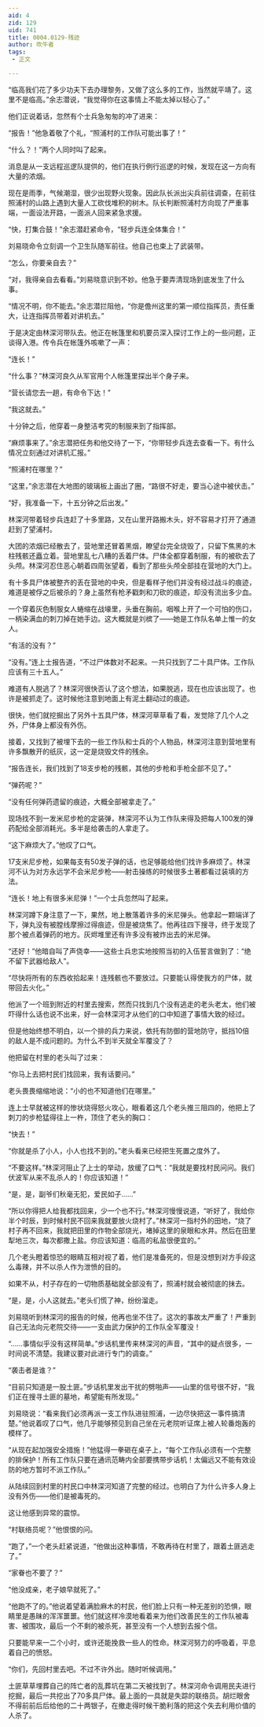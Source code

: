 ```yaml
---
aid: 4
zid: 129
uid: 741
title: 0004.0129-残迹
author: 吹牛者
tags: 
 - 正文

---
```




  “临高我们花了多少功夫下去办理黎务，又做了这么多的工作，当然就平靖了。这里不是临高。”余志潜说，“我觉得你在这事情上不能太掉以轻心了。”

  他们正说着话，忽然有个士兵急匆匆的冲了进来：

  “报告！”他急着敬了个礼，“照浦村的工作队可能出事了！”

  “什么？！”两个人同时叫了起来。

  消息是从一支远程巡逻队提供的，他们在执行例行巡逻的时候，发现在这一方向有大量的浓烟。

  现在是雨季，气候潮湿，很少出现野火现象。因此队长派出尖兵前往调查，在前往照浦村的山路上遇到大量人工砍伐堆积的树木。队长判断照浦村方向现了严重事端，一面设法开路，一面派人回来紧急求援。

  “快，打集合鼓！”余志潜赶紧命令，“轻步兵连全体集合！”

  刘易晓命令立刻调一个卫生队随军前往。他自己也束上了武装带。

  “怎么，你要亲自去？”

  “对，我得亲自去看看。”刘易晓意识到不妙。他急于要弄清现场到底发生了什么事。

  “情况不明，你不能去。”余志潜拦阻他，“你是儋州这里的第一顺位指挥员，责任重大，让连指挥员带着对讲机去。”

  于是决定由林深河带队去。他正在帐篷里和机要员深入探讨工作上的一些问题，正谈得入港。传令兵在帐篷外咳嗽了一声：

  “连长！”

  “什么事？”林深河良久从军官用个人帐篷里探出半个身子来。

  “营长请您去一趟，有命令下达！”

  “我这就去。”

  十分钟之后，他穿着一身整洁考究的制服来到了指挥部。

  “麻烦事来了。”余志潜把任务和他交待了一下，“你带轻步兵连去查看一下。有什么情况立刻通过对讲机汇报。”

  “照浦村在哪里？”

  “这里，”余志潜在大地图的玻璃板上画出了圈，“路很不好走，要当心途中被伏击。”

  “好，我准备一下，十五分钟之后出发。”

  林深河带着轻步兵连赶了十多里路，又在山里开路搬木头，好不容易才打开了通道赶到了望浦村。

  大团的浓烟已经散去了，营地里还冒着黑烟，瞭望台完全烧毁了，只留下焦黑的木柱残骸还矗立着。营地里乱七八糟的丢着尸体。尸体全都穿着制服，有的被砍去了头颅。林深河忍住恶心朝着四周张望着，看到了那些头颅全部挂在营地的大门上。

  有十多具尸体被整齐的丢在营地的中央，但是看样子他们并没有经过战斗的痕迹，难道是被俘之后被杀的？身上虽然有枪矛戳刺和刀砍的痕迹，却没有流出多少血。

  一个穿着灰色制服女人蜷缩在战壕里，头垂在胸前。咽喉上开了一个可怕的伤口，一柄染满血的刺刀掉在她手边。这大概就是刘槟了——她是工作队名单上惟一的女人。

  “有活的没有？”

  “没有。”连上士报告道，“不过尸体数对不起来。一共只找到了二十具尸体。工作队应该有三十五人。”

  难道有人脱逃了？林深河很快否认了这个想法，如果脱逃，现在也应该出现了。也许是被抓走了。这时候他注意到地面上有泥土翻动过的痕迹。

  很快，他们就挖掘出了另外十五具尸体，林深河草草看了看，发觉除了几个人之外，尸体身上都没有外伤。

  接着，又找到了被埋下去的一些工作队和士兵的个人物品，林深河注意到营地里有许多飘散开的纸灰，这一定是烧毁文件的残余。

  “报告连长，我们找到了18支步枪的残骸，其他的步枪和手枪全部不见了。”

  “弹药呢？”

  “没有任何弹药遗留的痕迹，大概全部被拿走了。”

  现场找不到一发米尼步枪的定装弹，林深河不认为工作队来得及把每人100发的弹药配给全部消耗光。多半是给袭击的人拿走了。

  “这下麻烦大了。”他叹了口气。

  17支米尼步枪，如果每支有50发子弹的话，也足够能给他们找许多麻烦了。林深河不认为对方永远学不会米尼步枪——射击操练的时候很多土著都看过装填的方法。

  “连长！地上有很多米尼弹！”一个士兵忽然叫了起来。

  林深河蹲下身注意了一下，果然，地上散落着许多的米尼弹头。他拿起一颗端详了下，弹丸没有被膛线摩擦过得痕迹，但是被烧焦了。他再往四下搜寻，终于发现了那个被点着弹药的地方。灰烬堆里还有许多没有被炸出去的米尼弹。

  “还好！”他暗自叫了声侥幸——这些士兵忠实地按照当初的入伍誓言做到了：“绝不留下武器给敌人”。

  “尽快将所有的东西收拾起来！连残骸也不要放过。只要能认得使我方的尸体，就带回去火化。”

  他派了一个班到附近的村里去搜索，然而只找到几个没有逃走的老头老太，他们被吓得什么话也说不出来，好一会林深河才从他们的口中知道了事情大致的经过。

  但是他始终想不明白，以一个排的兵力来说，依托有防御的营地防守，抵挡10倍的敌人是不成问题的。为什么不到半天就全军覆没了？

  他把留在村里的老头叫了过来：

  “你马上去把村民们找回来，我有话要问。”

  老头畏畏缩缩地说：“小的也不知道他们在哪里。”

  连上士早就被这样的惨状烧得怒火攻心，眼看着这几个老头推三阻四的，他把上了刺刀的步枪猛得往上一杵，顶住了老头的胸口：

  “快去！”

  “你就是杀了小人，小人也找不到的。”老头看来已经把生死置之度外了。

  “不要这样。”林深河阻止了上士的举动，放缓了口气：“我就是要找村民问问。我们伏波军从来不乱杀人的！你应该知道！”

  “是，是，副爷们秋毫无犯，爱民如子……”

  “所以你得把人给我都找回来，少一个也不行。”林深河慢慢说道，“听好了，我给你半个时辰，到时候村民不回来我就要放火烧村了。”林深河一指村外的田地，“烧了村子再不回来，我就把田里的作物全部烧光，堵掉这里的泉眼和水井。然后在田里犁地三次，每次都撒上盐。你应该知道：临高的私盐很便宜的。”

  几个老头瞪着惊恐的眼睛互相对视了着，他们是准备死的，但是没想到对方手段这么毒辣，并不以杀人作为泄愤的目的。

  如果不从，村子存在的一切物质基础就全部没有了，照浦村就会被彻底的抹去。

  “是，是，小人这就去。”老头们慌了神，纷纷溜走。

  刘易晓听到林深河的报告的时候，他再也坐不住了。这次的事故太严重了！严重到自己无法向元老院交待——一支由武力保护的工作队全军覆没！

  “……事情似乎没有这样简单。”步话机里传来林深河的声音，“其中的疑点很多，一时间说不清楚。我建议要对此进行专门的调查。”

  “袭击者是谁？”

  “目前只知道是一股土匪。”步话机里发出干扰的劈啪声——山里的信号很不好，“我们正在搜寻土匪的墓地，希望能有所发现。”

  刘易晓说：“看来我们必须再派一支工作队进驻照浦，一边尽快把这一事件搞清楚。”他说着叹了口气，他几乎能够预见到自己坐在元老院听证席上被人轮番炮轰的模样了。

  “从现在起加强安全措施！”他猛得一拳砸在桌子上，“每个工作队必须有一个完整的排保护！所有工作队只要在通讯范畴内全部要携带步话机！太偏远又不能有效设防的地方暂时不派工作队。”

  从陆续回到村里的村民口中林深河知道了完整的经过。也明白了为什么许多人身上没有外伤——他们是被毒死的。

  这让他感到异常的震惊。

  “村联络员呢？”他恨恨的问。

  “跑了，”一个老头赶紧说道，“他做出这种事情，不敢再待在村里了，跟着土匪逃走了。”

  “家眷也不要了？”

  “他没成亲，老子娘早就死了。”

  “他跑不了的。”他说着望着满脸麻木的村民，他们脸上只有一种无差别的恐惧，眼睛里是愚昧的浑浑噩噩。他们就这样冷漠地看着来为他们改善民生的工作队被毒害、被围攻，最后一个不剩的被杀死，甚至没有一个人想到去报个信。

  只要能早来一二个小时，或许还能挽救一些人的性命。林深河努力的呼吸着，平息着自己的愤怒。

  “你们，先回村里去吧。不过不许外出。随时听候调用。”

  土匪草草埋葬自己的阵亡者的乱葬坑在第二天被找到了。林深河命令调用民夫进行挖掘，最后一共挖出了70多具尸体。最上面的一具就是失踪的联络员。胡烂眼舍不得前前后后给他的二十两银子，在撤走得时候干脆利落的把这个失去利用价值的人杀了。


